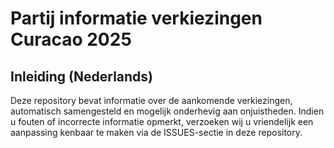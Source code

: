 # Partij informatie verkiezingen Curacao 2025
## Inleiding (Nederlands)

Deze repository bevat informatie over de aankomende verkiezingen, automatisch samengesteld en mogelijk onderhevig aan
onjuistheden. Indien u fouten of incorrecte informatie opmerkt, verzoeken wij u vriendelijk een aanpassing kenbaar te
maken via de ISSUES-sectie in deze repository.
